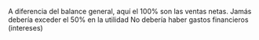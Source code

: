 A diferencia del balance general, aquí el 100% son las ventas netas.
Jamás debería exceder el 50% en la utilidad
No debería haber gastos financieros (intereses) 